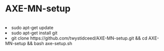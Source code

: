 # AXE-MN-setup
<br>
<li>sudo apt-get update
<li>sudo apt-get install git
<li>git clone https://github.com/twystidceed/AXE-MN-setup.git && cd AXE-MN-setup && bash axe-setup.sh
